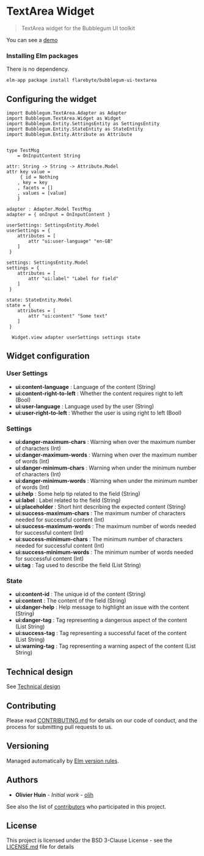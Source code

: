 # TextArea Widget

> TextArea widget for the Bubblegum UI toolkit

You can see a [demo](https://flarebyte.github.io/bubblegum-ui-textarea/)

### Installing Elm packages

There is no dependency.

```
elm-app package install flarebyte/bubblegum-ui-textarea
```

## Configuring the widget

```
import Bubblegum.TextArea.Adapter as Adapter
import Bubblegum.TextArea.Widget as Widget
import Bubblegum.Entity.SettingsEntity as SettingsEntity
import Bubblegum.Entity.StateEntity as StateEntity
import Bubblegum.Entity.Attribute as Attribute


type TestMsg
    = OnInputContent String

attr: String -> String -> Attribute.Model
attr key value =
     { id = Nothing
    , key = key
    , facets = []
    , values = [value]
    }  

adapter : Adapter.Model TestMsg
adapter = { onInput = OnInputContent }

userSettings: SettingsEntity.Model
userSettings = {
    attributes = [
        attr "ui:user-language" "en-GB"
    ]
 }

settings: SettingsEntity.Model
settings = {
    attributes = [
        attr "ui:label" "Label for field"
    ]
 }

state: StateEntity.Model
state = {
    attributes = [
        attr "ui:content" "Some text"
    ]
 }

  Widget.view adapter userSettings settings state     

```

## Widget configuration

### User Settings

 * **ui:content-language** : Language of the content (String)
 * **ui:content-right-to-left** : Whether the content requires right to left (Bool)
 * **ui:user-language** : Language used by the user (String)
 * **ui:user-right-to-left** : Whether the user is using right to left (Bool)

### Settings

 * **ui:danger-maximum-chars** : Warning when over the maximum number of characters (Int)
 * **ui:danger-maximum-words** : Warning when over the maximum number of words (Int)
 * **ui:danger-minimum-chars** : Warning when under the minimum number of characters (Int)
 * **ui:danger-minimum-words** : Warning when under the minimum number of words (Int)
 * **ui:help** : Some help tip related to the field (String)
 * **ui:label** : Label related to the field (String)
 * **ui:placeholder** : Short hint describing the expected content (String)
 * **ui:success-maximum-chars** : The maximum number of characters needed for successful content (Int)
 * **ui:success-maximum-words** : The maximum number of words needed for successful content (Int)
 * **ui:success-minimum-chars** : The minimum number of characters needed for successful content (Int)
 * **ui:success-minimum-words** : The minimum number of words needed for successful content (Int)
 * **ui:tag** : Tag used to describe the field (List String)

### State

 * **ui:content-id** : The unique id of the content (String)
 * **ui:content** : The content of the field (String)
 * **ui:danger-help** : Help message to highlight an issue with the content (String)
 * **ui:danger-tag** : Tag representing a dangerous aspect of the content (List String)
 * **ui:success-tag** : Tag representing a successful facet of the content (List String)
 * **ui:warning-tag** : Tag representing a warning aspect of the content (List String)

## Technical design

See [Technical design](TECHNICAL_DESIGN.md)

## Contributing

Please read [CONTRIBUTING.md](CONTRIBUTING.md) for details on our code of conduct, and the process for submitting pull requests to us.

## Versioning

Managed automatically by [Elm version rules](https://github.com/elm-lang/elm-package#version-rules).

## Authors

* **Olivier Huin** - *Initial work* - [olih](https://github.com/olih)

See also the list of [contributors](https://github.com/flarebyte/bubblegum-ui-textarea/graphs/contributors) who participated in this project.

## License

This project is licensed under the BSD 3-Clause License - see the [LICENSE.md](LICENSE) file for details
